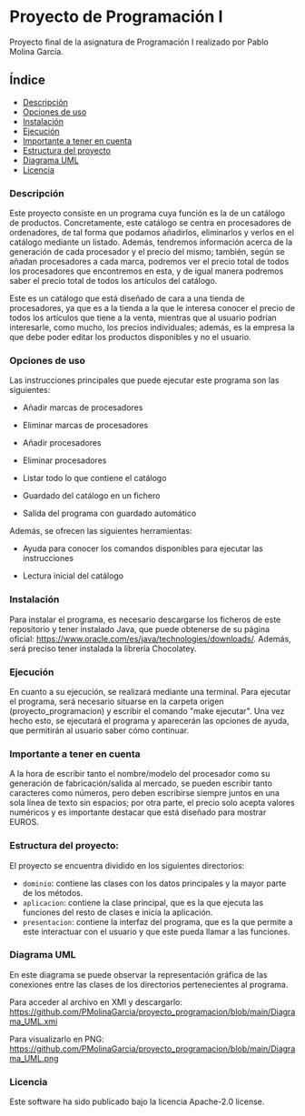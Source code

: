 # Proyecto de Programación I

Proyecto final de la asignatura de Programación I realizado por Pablo Molina García.

## Índice

- [Descripción](#descripción)
- [Opciones de uso](#opciones-de-uso)
- [Instalación](#instalación)
- [Ejecución](#ejecución)
- [Importante a tener en cuenta](#importante-a-tener-en-cuenta)
- [Estructura del proyecto](#estructura-del-proyecto)
- [Diagrama UML](#diagrama-uml)
- [Licencia](#licencia)

### Descripción

Este proyecto consiste en un programa cuya función es la de un catálogo de productos. Concretamente, este catálogo se centra en procesadores de ordenadores, de tal forma que podamos añadirlos, eliminarlos y verlos en el catálogo mediante un listado. Además, tendremos información acerca de la generación de cada procesador y el precio del mismo; también, según se añadan procesadores a cada marca, podremos ver el precio total de todos los procesadores que encontremos en esta, y de igual manera podremos saber el precio total de todos los artículos del catálogo.

Este es un catálogo que está diseñado de cara a una tienda de procesadores, ya que es a la tienda a la que le interesa conocer el precio de todos los artículos que tiene a la venta, mientras que al usuario podrían interesarle, como mucho, los precios individuales; además, es la empresa la que debe poder editar los productos disponibles y no el usuario.

### Opciones de uso

Las instrucciones principales que puede ejecutar este programa son las siguientes:

- Añadir marcas de procesadores

- Eliminar marcas de procesadores

- Añadir procesadores 

- Eliminar procesadores

- Listar todo lo que contiene el catálogo

- Guardado del catálogo en un fichero

- Salida del programa con guardado automático

Además, se ofrecen las siguientes herramientas:

- Ayuda para conocer los comandos disponibles para ejecutar las instrucciones

- Lectura inicial del catálogo

### Instalación

Para instalar el programa, es necesario descargarse los ficheros de este repositorio y tener instalado Java, que puede obtenerse de su página oficial: https://www.oracle.com/es/java/technologies/downloads/. Además, será preciso tener instalada la librería Chocolatey.

### Ejecución

En cuanto a su ejecución, se realizará mediante una terminal. Para ejecutar el programa, será necesario situarse en la carpeta origen (proyecto_programacion) y escribir el comando "make ejecutar". Una vez hecho esto, se ejecutará el programa y aparecerán las opciones de ayuda, que permitirán al usuario saber cómo continuar.

### Importante a tener en cuenta

A la hora de escribir tanto el nombre/modelo del procesador como su generación de fabricación/salida al mercado, se pueden escribir tanto caracteres como números, pero deben escribirse siempre juntos en una sola línea de texto sin espacios; por otra parte, el precio solo acepta valores numéricos y es importante destacar que está diseñado para mostrar EUROS.

### Estructura del proyecto:

El proyecto se encuentra dividido en los siguientes directorios:

- `dominio`: contiene las clases con los datos principales y la mayor parte de los métodos.
- `aplicacion`: contiene la clase principal, que es la que ejecuta las funciones del resto de clases e inicia la aplicación.
- `presentacion`: contiene la interfaz del programa, que es la que permite a este interactuar con el usuario y que este pueda llamar a las funciones.

### Diagrama UML

En este diagrama se puede observar la representación gráfica de las conexiones entre las clases de los directorios pertenecientes al programa.

Para acceder al archivo en XMI y descargarlo: https://github.com/PMolinaGarcia/proyecto_programacion/blob/main/Diagrama_UML.xmi

Para visualizarlo en PNG:
https://github.com/PMolinaGarcia/proyecto_programacion/blob/main/Diagrama_UML.png

### Licencia

Este software ha sido publicado bajo la licencia Apache-2.0 license.

